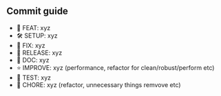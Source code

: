 ## Commit guide

- 🎁 FEAT: xyz
- 🛠 SETUP: xyz
- 🐛 FIX: xyz
- 🚀 RELEASE: xyz
- 📑 DOC: xyz
- ⭐ IMPROVE: xyz (performance, refactor for clean/robust/perform etc)
- 🧪 TEST: xyz
- 🧹 CHORE: xyz (refactor, unnecessary things remvove etc)
